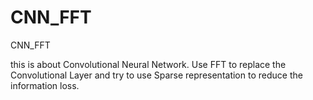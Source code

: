 # CNN_FFT
CNN_FFT

this is about Convolutional Neural Network. Use FFT to replace the Convolutional Layer and try to use Sparse representation to reduce the information loss.


